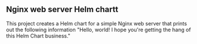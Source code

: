 ## Nginx web server Helm chartt

This project creates a Helm chart for a simple Nginx web server that prints out the following information "Hello, world! I hope you're getting the hang of this Helm Chart business."

